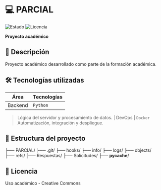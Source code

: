 # 💻 PARCIAL  
![Estado](https://img.shields.io/badge/ESTADO-EN%20DESARROLLO-yellow) ![Licencia](https://img.shields.io/badge/LICENCIA-ACADÉMICO-blue)  

**Proyecto académico**  

## 📌 Descripción
Proyecto académico desarrollado como parte de la formación académica.

## 🛠 Tecnologías utilizadas
| Área       | Tecnologías |
|------------|-------------|
| Backend | `Python`  
> Lógica del servidor y procesamiento de datos.
| DevOps | `Docker`  
> Automatización, integración y despliegue.


## 📂 Estructura del proyecto
├── PARCIAL/
    ├── .git/
        ├── hooks/
        ├── info/
        ├── logs/
        ├── objects/
        ├── refs/
    ├── Respuestas/
    ├── Solicitudes/
    ├── __pycache__/


## 📄 Licencia
Uso académico - Creative Commons
